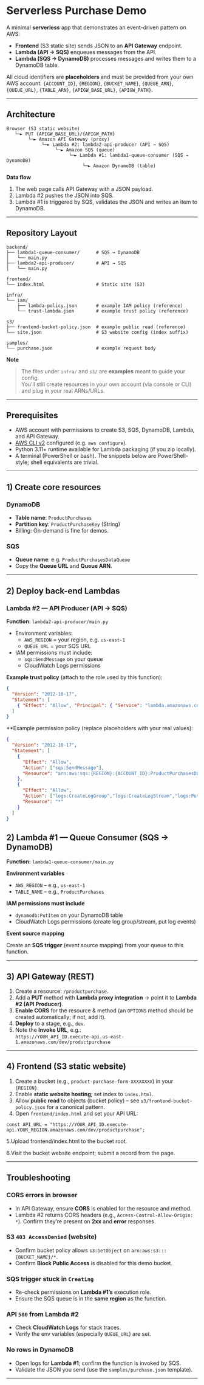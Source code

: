 # Serverless Purchase Demo

A minimal **serverless** app that demonstrates an event-driven pattern on AWS:

- **Frontend** (S3 static site) sends JSON to an **API Gateway** endpoint.
- **Lambda (API → SQS)** enqueues messages from the API.
- **Lambda (SQS → DynamoDB)** processes messages and writes them to a DynamoDB table.

All cloud identifiers are **placeholders** and must be provided from your own AWS account:
`{ACCOUNT_ID}`, `{REGION}`, `{BUCKET_NAME}`, `{QUEUE_ARN}`, `{QUEUE_URL}`, `{TABLE_ARN}`, `{APIGW_BASE_URL}`, `{APIGW_PATH}`.

---

## Architecture

```text
Browser (S3 static website)
   └─► PUT {APIGW_BASE_URL}/{APIGW_PATH}
        └─► Amazon API Gateway (proxy)
             └─► Lambda #2: lambda2-api-producer (API → SQS)
                  └─► Amazon SQS (queue)
                       └─► Lambda #1: lambda1-queue-consumer (SQS → DynamoDB)
                            └─► Amazon DynamoDB (table)
```

**Data flow**  
1. The web page calls API Gateway with a JSON payload.  
2. Lambda #2 pushes the JSON into SQS.  
3. Lambda #1 is triggered by SQS, validates the JSON and writes an item to DynamoDB.

---

## Repository Layout

```text
backend/
├── lambda1-queue-consumer/      # SQS → DynamoDB
│   └── main.py
├── lambda2-api-producer/        # API → SQS
│   └── main.py

frontend/
└── index.html                   # Static site (S3)

infra/
└── iam/
    ├── lambda-policy.json       # example IAM policy (reference)
    └── trust-lambda.json        # example trust policy (reference)

s3/
├── frontend-bucket-policy.json  # example public read (reference)
└── site.json                    # S3 website config (index suffix)

samples/
└── purchase.json                # example request body
```

**Note**  
> The files under `infra/` and `s3/` are **examples** meant to guide your config.  
> You’ll still create resources in your own account (via console or CLI) and plug in your real ARNs/URLs.

---

## Prerequisites

- AWS account with permissions to create S3, SQS, DynamoDB, Lambda, and API Gateway.
- [AWS CLI v2](https://docs.aws.amazon.com/cli/latest/userguide/getting-started-install.html) configured (e.g. `aws configure`).
- Python 3.11+ runtime available for Lambda packaging (if you zip locally).
- A terminal (PowerShell or bash). The snippets below are PowerShell-style; shell equivalents are trivial.

---

## 1) Create core resources

### DynamoDB
- **Table name**: `ProductPurchases`
- **Partition key**: `ProductPurchaseKey` (String)
- Billing: On-demand is fine for demos.

### SQS
- **Queue name**: e.g. `ProductPurchasesDataQueue`
- Copy the **Queue URL** and **Queue ARN**.

---

## 2) Deploy back-end Lambdas

### Lambda #2 — API Producer (API → SQS)
**Function**: `lambda2-api-producer/main.py`
- Environment variables:
  - `AWS_REGION` = your region, e.g. `us-east-1`
  - `QUEUE_URL` = your SQS URL
- IAM permissions must include:
  - `sqs:SendMessage` on your queue
  - CloudWatch Logs permissions

**Example trust policy** (attach to the role used by this function):
```json
{
  "Version": "2012-10-17",
  "Statement": [
    { "Effect": "Allow", "Principal": { "Service": "lambda.amazonaws.com" }, "Action": "sts:AssumeRole" }
  ]
}
```

**Example permission policy (replace placeholders with your real values):
```json
{
  "Version": "2012-10-17",
  "Statement": [
    {
      "Effect": "Allow",
      "Action": ["sqs:SendMessage"],
      "Resource": "arn:aws:sqs:{REGION}:{ACCOUNT_ID}:ProductPurchasesDataQueue"
    },
    {
      "Effect": "Allow",
      "Action": ["logs:CreateLogGroup","logs:CreateLogStream","logs:PutLogEvents"],
      "Resource": "*"
    }
  ]
}
```

## 2) Lambda #1 — Queue Consumer (SQS → DynamoDB)

**Function:** `lambda1-queue-consumer/main.py`

**Environment variables**

- `AWS_REGION` – e.g., `us-east-1`
- `TABLE_NAME` – e.g., `ProductPurchases`

**IAM permissions must include**

- `dynamodb:PutItem` on your DynamoDB table
- CloudWatch Logs permissions (create log group/stream, put log events)

**Event source mapping**

Create an **SQS trigger** (event source mapping) from your queue to this function.

---

## 3) API Gateway (REST)

1. Create a resource: `/productpurchase`.
2. Add a **PUT** method with **Lambda proxy integration** → point it to **Lambda #2 (API Producer)**.
3. **Enable CORS** for the resource & method (an `OPTIONS` method should be created automatically; if not, add it).
4. **Deploy** to a stage, e.g., `dev`.
5. Note the **Invoke URL**, e.g.:  
   `https://YOUR_API_ID.execute-api.us-east-1.amazonaws.com/dev/productpurchase`

---

## 4) Frontend (S3 static website)

1. Create a bucket (e.g., `product-purchase-form-XXXXXXXX`) in your `{REGION}`.
2. Enable **static website hosting**; set index to `index.html`.
3. Allow **public read** to objects (bucket policy) – see `s3/frontend-bucket-policy.json` for a canonical pattern.
4. Open `frontend/index.html` and set your API URL:
```
const API_URL = "https://YOUR_API_ID.execute-api.YOUR_REGION.amazonaws.com/dev/productpurchase";
```
5.Upload frontend/index.html to the bucket root.

6.Visit the bucket website endpoint; submit a record from the page.

---
## Troubleshooting

### CORS errors in browser
- In API Gateway, ensure **CORS** is enabled for the resource and method.
- Lambda #2 returns CORS headers (e.g., `Access-Control-Allow-Origin: *`). Confirm they’re present on **2xx** and **error** responses.

### S3 `403 AccessDenied` (website)
- Confirm bucket policy allows `s3:GetObject` on `arn:aws:s3:::{BUCKET_NAME}/*`.
- Confirm **Block Public Access** is disabled for this demo bucket.

### SQS trigger stuck in `Creating`
- Re-check permissions on **Lambda #1’s** execution role.
- Ensure the SQS queue is in the **same region** as the function.

### API `500` from Lambda #2
- Check **CloudWatch Logs** for stack traces.
- Verify the env variables (especially `QUEUE_URL`) are set.

### No rows in DynamoDB
- Open logs for **Lambda #1**; confirm the function is invoked by SQS.
- Validate the JSON you send (use the `samples/purchase.json` template).
---












